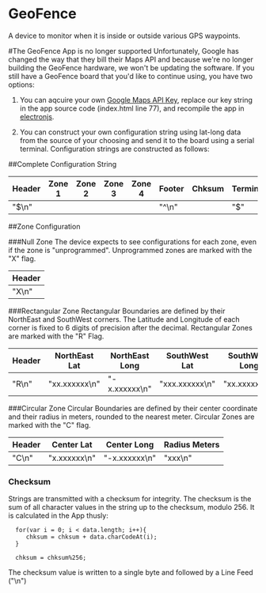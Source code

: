 # GeoFence
A device to monitor when it is inside or outside various GPS waypoints.

#The GeoFence App is no longer supported
Unfortunately, Google has changed the way that they bill their Maps API and because we're no longer building the GeoFence hardware, 
we won't be updating the software. If you still have a GeoFence board that you'd like to continue using, you have two options:

1. You can aqcuire your own [Google Maps API Key](https://developers.google.com/maps/documentation/javascript/get-api-key), 
replace our key string in the app source code (index.html line 77), and recompile the app in [electronjs](https://electronjs.org/).

2. You can construct your own configuration string using lat-long data from the source of your choosing and send it to the board using 
a serial terminal. Configuration strings are constructed as follows:

##Complete Configuration String

| Header | Zone 1 | Zone 2 | Zone 3 | Zone 4 | Footer | Chksum | Terminator |
| ------ | ------ | ------ | ------ | ------ | ------ | ------ | ---------- |
| "$\n"  |        |        |        |        |  "^\n" |        |     "$"    |

##Zone Configuration

###Null Zone
The device expects to see configurations for each zone, even if the zone is "unprogrammed". Unprogrammed zones are marked with the "X" flag.

| Header |
| ------ |
|  "X\n" |

###Rectangular Zone
Rectangular Boundaries are defined by their NorthEast and SouthWest corners. The Latitude and Longitude of each corner is fixed to 
6 digits of precision after the decimal. Rectangular Zones are marked with the "R" Flag.

| Header | NorthEast Lat | NorthEast Long | SouthWest Lat | SouthWest Long | 
| ------ | ------------- | -------------- | ------------- | -------------- |
|  "R\n" | "xx.xxxxxx\n" |  "-x.xxxxxx\n" | "xxx.xxxxxx\n"| "xx.xxxxxx\n"  |

###Circular Zone
Circular Boundaries are defined by their center coordinate and their radius in meters, rounded to the nearest meter. 
Circular Zones are marked with the "C" flag.

| Header | Center Lat | Center Long | Radius Meters | 
| ------ | ---------- | ----------- | ------------- | 
|  "C\n" |"x.xxxxxx\n"|"-x.xxxxxx\n"|    "xxx\n"    |

### Checksum
Strings are transmitted with a checksum for integrity. The checksum is the sum of all character values in the string up to 
the checksum, modulo 256. It is calculated in the App thusly: 

```
  for(var i = 0; i < data.length; i++){
	 chksum = chksum + data.charCodeAt(i); 
  }
  
  chksum = chksum%256;
  ```
  
  The checksum value is written to a single byte and followed by a Line Feed ("\n")
